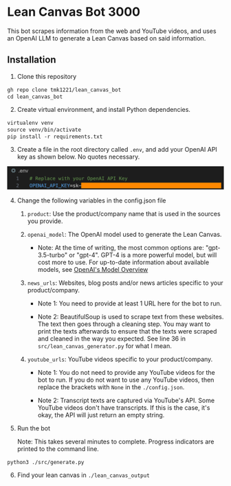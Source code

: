 # Lean Canvas Bot 3000
This bot scrapes information from the web and YouTube videos, and uses an OpenAI LLM to generate a Lean Canvas based on said information.

## Installation
1. Clone this repository
```
gh repo clone tmk1221/lean_canvas_bot
cd lean_canvas_bot
```

2. Create virtual environment, and install Python dependencies.
```
virtualenv venv
source venv/bin/activate
pip install -r requirements.txt
```

3. Create a file in the root directory called `.env`, and add your OpenAI API key as shown below. No quotes necessary.

![API Key Example](./image/api_key_example.png)

4. Change the following variables in the config.json file
    1. `product`: Use the product/company name that is used in the sources you provide.

    2. `openai_model`: The OpenAI model used to generate the Lean Canvas.

        - Note: At the time of writing, the most common options are: "gpt-3.5-turbo" or "gpt-4". GPT-4 is a more powerful model, but will cost more to use. For up-to-date information about available models, see [OpenAI's Model Overview](https://platform.openai.com/docs/models/overview)

    3. `news_urls`: Websites, blog posts and/or news articles specific to your product/company.

        - Note 1: You need to provide at least 1 URL here for the bot to run.

        - Note 2: BeautifulSoup is used to scrape text from these websites. The text then goes through a cleaning step. You may want to print the texts afterwards to ensure that the texts were scraped and cleaned in the way you expected. See line 36 in `src/lean_canvas_generator.py` for what I mean.

    4. `youtube_urls`: YouTube videos specific to your product/company.

        - Note 1: You do not need to provide any YouTube videos for the bot to run. If you do not want to use any YouTube videos, then replace the brackets with `None` in the `./config.json`.

        - Note 2: Transcript texts are captured via YouTube's API. Some YouTube videos don't have transcripts. If this is the case, it's okay, the API will just return an empty string.

5. Run the bot

    Note: This takes several minutes to complete. Progress indicators are printed to the command line.

```
python3 ./src/generate.py
```

6. Find your lean canvas in `./lean_canvas_output`